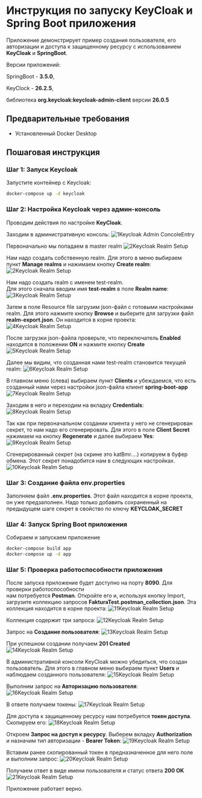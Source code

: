 # Инструкция по запуску KeyCloak и Spring Boot приложения
Приложение демонстрирует пример создания пользователя, его авторизации и доступа к защищенному ресурсу 
с использованием **KeyCloak** и **SpringBoot**.

Версии приложений: 

SpringBoot - **3.5.0**, 

KeyClock - **26.2.5**, 

библиотека **org.keycloak:keycloak-admin-client** версии **26.0.5** 

## Предварительные требования
- Установленный Docker Desktop

## Пошаговая инструкция

### Шаг 1: Запуск Keycloak
Запустите контейнер с Keycloak:
```bash
docker-compose up -d keycloak
```

### Шаг 2: Настройка Keycloak через админ-консоль
Проводим действия по настройке **KeyCloak**.

Заходим в административную консоль:
![1Keycloak Admin ConcoleEntry](images/001.PNG)

Первоначально мы попадаем в master realm
![2Keycloak Realm Setup](images/002.png)

Нам надо создать собственную realm. Для этого 
в меню выбираем пункт **Manage realms** и нажимаем кнопку **Create realm**:
![2Keycloak Realm Setup](images/001a.PNG)

Нам надо создать realm с именем test-realm.  
Для этого сначала вводим имя **test-realm** в поле **Realm name**:
![3Keycloak Realm Setup](images/003.PNG)

Затем в поле Resource file загрузим json-файл с готовыми настройками realm.
Для этого нажмите кнопку **Browse** и выберите для загрузки файл **realm-export.json**. 
Он находится в корне проекта:
![4Keycloak Realm Setup](images/004.PNG)

После загрузки json-файла проверьте, что переключатель **Enabled** находится в положении **ON**
и нажмите кнопку **Create**
![5Keycloak Realm Setup](images/005.PNG)

Далее мы видим, что созданная нами test-realm становится текущей realm:
![6Keycloak Realm Setup](images/006.PNG)

В главном меню (слева) выбираем пункт **Clients** и убеждаемся, что есть созданный нами через 
настройки json-файла клиент **spring-boot-app** 
![7Keycloak Realm Setup](images/007.PNG)

Заходим в него и переходим на вкладку **Credentials**:
![8Keycloak Realm Setup](images/008.PNG)

Так как при первоначальном создании клиента у него не сгенерирован секрет, 
то нам надо его сгенерировать. Для этого в поле **Client Secret** нажимаем на кнопку **Regenerate** 
и далее выбираем **Yes**: 
![9Keycloak Realm Setup](images/009.PNG)

Сгенерированный секрет (на скрине это katBmr....) копируем в буфер обмена. Этот секрет понадобится нам в следующих настройках.
![10Keycloak Realm Setup](images/010.PNG)

### Шаг 3: Создание файла env.properties
Заполняем файл **.env.properties**.
Этот файл находится в корне проекта, он уже предзаполнен. Надо только добавить сохраненный на предыдущем шаге секрет в свойство по ключу
**KEYCLOAK_SECRET**

### Шаг 4: Запуск Spring Boot приложения
Собираем и запускаем приложение
```bash
docker-compose build app
docker-compose up -d app
```
### Шаг 5: Проверка работоспособности приложения
После запуска приложение будет доступно на порту **8090**. Для проверки работоспособности  
нам потребуется **Postman**. Откройте его и, используя кнопку Import, загрузите коллекцию запросов 
**FakturaTest.postman_collection.json**. Эта коллекция находится в корне проекта:
![11Keycloak Realm Setup](images/011.PNG)

Коллекция содержит три запроса: 
![12Keycloak Realm Setup](images/012.PNG)

Запрос на **Создание пользователя**:
![13Keycloak Realm Setup](images/013.PNG)

При успешном создании получаем **201 Created**
![14Keycloak Realm Setup](images/014.PNG)

В административной консоли KeyCloak можно убедиться, что создан пользователь.
Для этого в главном меню выбираем пункт **Users** и наблюдаем созданного пользователя:
![15Keycloak Realm Setup](images/015.PNG)

Выполним запрос на **Авторизацию пользователя**:
![16Keycloak Realm Setup](images/016.PNG)

В ответе получаем токены:
![17Keycloak Realm Setup](images/017.PNG)

Для доступа к защищенному ресурсу нам потребуется **токен доступа**. Скопируем его:
![18Keycloak Realm Setup](images/018.PNG)

Откроем **Запрос на доступ к ресурсу**. Выберем вкладку **Authorization** и назначим тип авторизации - **Bearer Token**:
![19Keycloak Realm Setup](images/019.PNG)

Вставим ранее скопированный токен в предназначенное для него поле и выполним запрос:
![20Keycloak Realm Setup](images/020.PNG)

Получаем ответ в виде имени пользователя и статус ответа **200 OK**
![21Keycloak Realm Setup](images/021.PNG)

Приложение работает верно.
